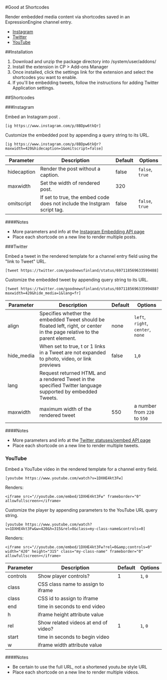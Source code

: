 #Good at Shortcodes

Render embedded media content via shortcodes saved in an ExpressionEngine channel entry.

- [Instagram](#instagram)
- [Twitter](#twitter)
- [YouTube](#youtube)


##Installation

1. Download and unzip the package directory into /system/user/addons/ 
2. Install the extension in CP > Add-ons Manager
3. Once installed, click the settings link for the extension and select the shortcodes you want to enable.
4. If you'll be embedding tweets, follow the instructions for adding Twitter Application settings. 

##Shortcodes


###Instagram

Embed an Instagram post .

`[ig https://www.instagram.com/p/8BDpw6tkQr]`

Customize the embedded post by appending a query string to its URL.

`[ig https://www.instagram.com/p/8BDpw6tkQr?maxwidth=420&hidecaption=1&omitscript=false]`


| Parameter | Description |Default|Options
| --- | --- | --- | --- |
| hidecaption | Render the post without a caption. | false | `false`, `true`
| maxwidth | Set the width of rendered post. | 320 | 
| omitscript | If set to true, the embed code does not include the Instgram script tag. | false | `false`, `true`

####Notes
- More parameters and info at the [Instagram Embedding API page](https://www.instagram.com/developer/embedding/#oembed)
- Place each shortcode on a new line to render multiple posts.

###Twitter

Embed a tweet in the rendered template for a channel entry field using the "link to Tweet" URL.

`[tweet https://twitter.com/goodnewsfinland/status/697118569633599488]`

Customize the embedded tweet by appending query string to its URL.

`[tweet https://twitter.com/goodnewsfinland/status/697118569633599488?maxwidth=420&hide_media=1&lang=fr]`

| Parameter | Description |Default|Options
| --- | --- | --- | --- |
| align | Specifies whether the embedded Tweet should be floated left, right, or center in the page relative to the parent element. | none | `left`, `right`, `center`, `none`
| hide_media | When set to true, t or 1 links in a Tweet are not expanded to photo, video, or link previews | false | `1`,`0`
| lang | Request returned HTML and a rendered Tweet in the specified Twitter language supported by embedded Tweets. | |
| maxwidth | maximum width of the rendered tweet  | 550 |  a number from `220` to `550` 


####Notes
- More parameters and info at the [Twitter statuses/oembed API page](https://dev.twitter.com/rest/reference/get/statuses/oembed)
- Place each shortcode on a new line to render multiple tweets.

### YouTube

Embed a YouTube video in the rendered template for a channel entry field.

`[youtube https://www.youtube.com/watch?v=1DXHE4kt3Fw]`

Renders: 

`<iframe src="//youtube.com/embed/1DXHE4kt3Fw" frameborder="0" allowfullscreen></iframe>`

Customize the player by appending parameters to the YouTube URL query string.

`[youtube https://www.youtube.com/watch?v=1DXHE4kt3Fw&w=420&h=315&rel=0&class=my-class-name&controls=0]`

Renders:

`<iframe src="//youtube.com/embed/1DXHE4kt3Fw?rel=0&amp;controls=0" width="420" height="315" class="my-class-name" frameborder="0" allowfullscreen></iframe>`

| Parameter | Description |Default|Options
| --- | --- | --- | --- |
| controls | Show player controls? | 1 | `1`, `0`
| class | CSS class name to assign to iframe | | 
| class | CSS id to assign to iframe |  | 
| end | time in seconds to end video|  | 
| h | iframe height attribute value |  | 
| rel | Show related videos at end of video? | 1 | `1`, `0`
| start | time in seconds to begin video|  | 
| w | iframe width attribute value |  | 

####Notes
- Be certain to use the full URL, not a shortened youtu.be style URL
- Place each shortcode on a new line to render multiple videos.

